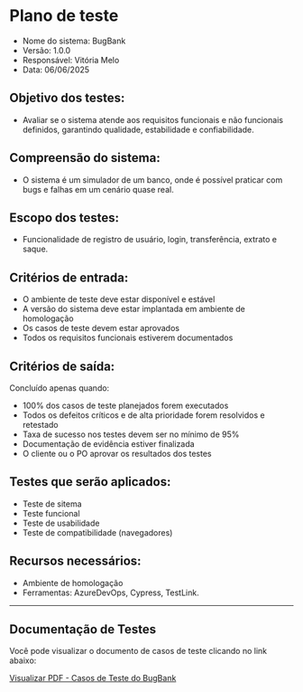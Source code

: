 # Plano de teste

* Nome do sistema: BugBank 
* Versão: 1.0.0
* Responsável: Vitória Melo
* Data: 06/06/2025

## Objetivo dos testes: 
* Avaliar se o sistema atende aos requisitos funcionais e não funcionais definidos, garantindo qualidade, estabilidade e confiabilidade. 

## Compreensão do sistema: 
* O sistema é um simulador de um banco, onde é possível praticar com bugs e falhas em um cenário quase real. 

## Escopo dos testes: 
* Funcionalidade de registro de usuário, login, transferência, extrato e saque. 

## Critérios de entrada: 
* O ambiente de teste deve estar disponível e estável
* A versão do sistema deve estar implantada em ambiente de homologação
* Os casos de teste devem estar aprovados
* Todos os requisitos funcionais estiverem documentados

## Critérios de saída: 
Concluído apenas quando: 
* 100% dos casos de teste planejados forem executados
* Todos os defeitos críticos e de alta prioridade forem resolvidos e retestado
* Taxa de sucesso nos testes devem ser no mínimo de 95% 
* Documentação de evidência estiver finalizada
* O cliente ou o PO aprovar os resultados dos testes

## Testes que serão aplicados: 
* Teste de sitema 
* Teste funcional 
* Teste de usabilidade
* Teste de compatibilidade (navegadores)

## Recursos necessários: 
* Ambiente de homologação
* Ferramentas: AzureDevOps, Cypress, TestLink.


---

## Documentação de Testes

Você pode visualizar o documento de casos de teste clicando no link abaixo:

[ Visualizar PDF - Casos de Teste do BugBank](https://docs.google.com/document/d/1CAZdnzSX3slbBpMjwCf4tzzABslZNj1GywY-8shLSNY/edit?usp=sharing)
